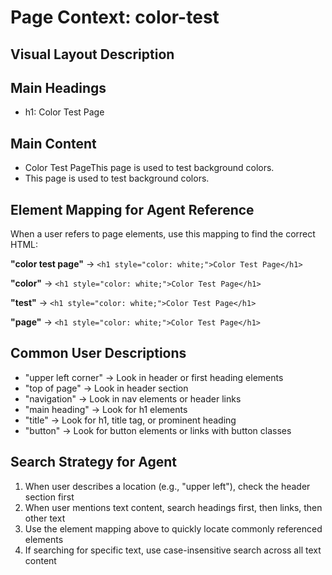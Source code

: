 # Page Context: color-test

## Visual Layout Description

## Main Headings
- h1: Color Test Page

## Main Content
- Color Test PageThis page is used to test background colors.
- This page is used to test background colors.


## Element Mapping for Agent Reference

When a user refers to page elements, use this mapping to find the correct HTML:

**"color test page"** → `<h1 style="color: white;">Color Test Page</h1>`

**"color"** → `<h1 style="color: white;">Color Test Page</h1>`

**"test"** → `<h1 style="color: white;">Color Test Page</h1>`

**"page"** → `<h1 style="color: white;">Color Test Page</h1>`


## Common User Descriptions

- "upper left corner" → Look in header or first heading elements
- "top of page" → Look in header section
- "navigation" → Look in nav elements or header links
- "main heading" → Look for h1 elements
- "title" → Look for h1, title tag, or prominent heading
- "button" → Look for button elements or links with button classes

## Search Strategy for Agent

1. When user describes a location (e.g., "upper left"), check the header section first
2. When user mentions text content, search headings first, then links, then other text
3. Use the element mapping above to quickly locate commonly referenced elements
4. If searching for specific text, use case-insensitive search across all text content

